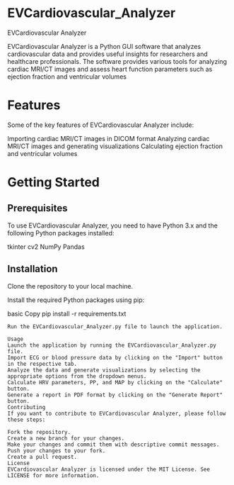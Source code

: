 # EVCardiovascular_Analyzer
EVCardiovascular Analyzer
 
EVCardiovascular Analyzer is a Python GUI software that analyzes cardiovascular data and provides useful insights for researchers and healthcare professionals. The software provides various tools for analyzing  cardiac MRI/CT images and assess heart function parameters such as ejection fraction and ventricular volumes

# Features
Some of the key features of EVCardiovascular Analyzer include:

Importing cardiac MRI/CT images in DICOM format
Analyzing cardiac MRI/CT images and generating visualizations
Calculating ejection fraction and ventricular volumes


# Getting Started
## Prerequisites
To use EVCardiovascular Analyzer, you need to have Python 3.x and the following Python packages installed:

tkinter
cv2
NumPy
Pandas


## Installation
Clone the repository to your local machine.

Install the required Python packages using pip:

basic
Copy
pip install -r requirements.txt
```
Run the EVCardiovascular_Analyzer.py file to launch the application.

Usage
Launch the application by running the EVCardiovascular_Analyzer.py file.
Import ECG or blood pressure data by clicking on the "Import" button in the respective tab.
Analyze the data and generate visualizations by selecting the appropriate options from the dropdown menus.
Calculate HRV parameters, PP, and MAP by clicking on the "Calculate" button.
Generate a report in PDF format by clicking on the "Generate Report" button.
Contributing
If you want to contribute to EVCardiovascular Analyzer, please follow these steps:

Fork the repository.
Create a new branch for your changes.
Make your changes and commit them with descriptive commit messages.
Push your changes to your fork.
Create a pull request.
License
EVCardiovascular Analyzer is licensed under the MIT License. See LICENSE for more information.
